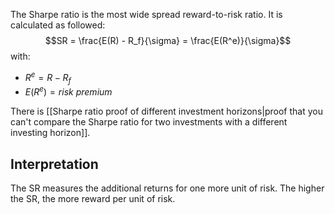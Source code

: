 The Sharpe ratio is the most wide spread reward-to-risk ratio. It is calculated as followed:
$$SR = \frac{E(R) - R_f}{\sigma} = \frac{E(R^e)}{\sigma}$$
with:
- $R^e = R - R_f$
- $E(R^e) = risk \: premium$

There is [[Sharpe ratio proof of different investment horizons|proof that you can't compare the Sharpe ratio for two investments with a different investing horizon]].
## Interpretation
The SR measures the additional returns for one more unit of risk. The higher the SR, the more reward per unit of risk.
